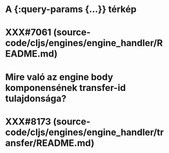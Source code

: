 
# A {:query-params {...}} térkép
# XXX#7061 (source-code/cljs/engines/engine_handler/README.md)  



# Mire való az engine body komponensének transfer-id tulajdonsága?
# XXX#8173 (source-code/cljs/engines/engine_handler/transfer/README.md)  
